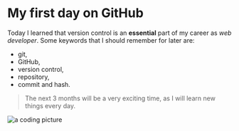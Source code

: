 # My first day on GitHub 
Today I learned that version control is an **essential** part of my career as _web developer_. Some keywords that I should remember for later are: 
- git, 
- GitHub, 
- version control, 
- repository, 
- commit and hash. 

> The next 3 months will be a very exciting time, as I will learn new things every day.


![a coding picture](https://source.unsplash.com/random/200x100)
